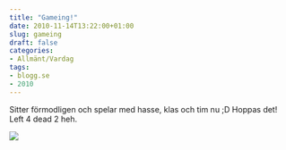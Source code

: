```yaml
---
title: "Gameing!"
date: 2010-11-14T13:22:00+01:00
slug: gameing
draft: false
categories:
- Allmänt/Vardag
tags:
- blogg.se
- 2010
---
```

Sitter förmodligen och spelar med hasse, klas och tim nu ;D Hoppas det!  
Left 4 dead 2 heh.  
  
![](/assets/images/blogg.se/l4d2_theparish_117062954.jpg)
